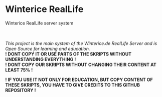 # Winterice RealLife
 Winterice RealLife server system<br /><br /><br />
 
 
 
 *This project is the main system of the Winterice.de RealLife Server and is Open Source for learning and education. <br />*
 **! DONT COPY IT OR USE PARTS OF THE SKRIPTS WITHOUT UNDERSTANDING EVERYTHING !<br />**
 **! DONT COPY OUR SKRIPTS WITHOUT CHANGING THEIR CONTENT AT LEAST 75% !<br />**
 
 **! IF YOU USE IT NOT ONLY FOR EDUCATION, BUT COPY CONTENT OF THESE SKRIPTS, YOU HAVE TO GIVE CREDITS TO THIS GITHUB REPOSITORY !<br />**
 
 
 
